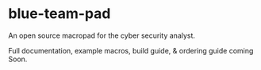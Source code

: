 # blue-team-pad
An open source macropad for the cyber security analyst.

Full documentation, example macros, build guide, & ordering guide coming Soon.
